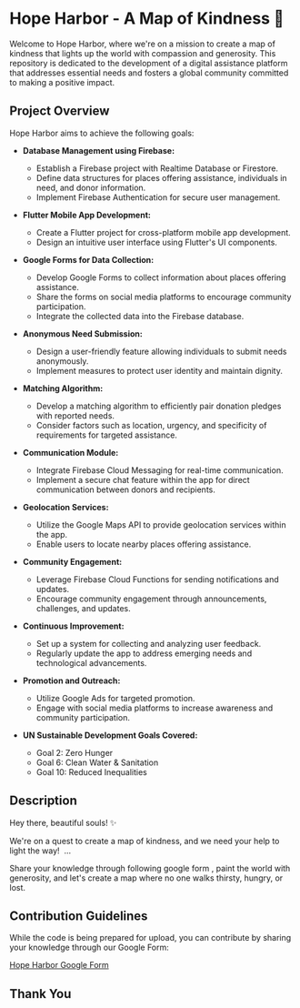 # Hope Harbor - A Map of Kindness 🌟

Welcome to Hope Harbor, where we're on a mission to create a map of kindness that lights up the world with compassion and generosity. This repository is dedicated to the development of a digital assistance platform that addresses essential needs and fosters a global community committed to making a positive impact.

## Project Overview

Hope Harbor aims to achieve the following goals:

- **Database Management using Firebase:**
  - Establish a Firebase project with Realtime Database or Firestore.
  - Define data structures for places offering assistance, individuals in need, and donor information.
  - Implement Firebase Authentication for secure user management.

- **Flutter Mobile App Development:**
  - Create a Flutter project for cross-platform mobile app development.
  - Design an intuitive user interface using Flutter's UI components.

- **Google Forms for Data Collection:**
  - Develop Google Forms to collect information about places offering assistance.
  - Share the forms on social media platforms to encourage community participation.
  - Integrate the collected data into the Firebase database.

- **Anonymous Need Submission:**
  - Design a user-friendly feature allowing individuals to submit needs anonymously.
  - Implement measures to protect user identity and maintain dignity.

- **Matching Algorithm:**
  - Develop a matching algorithm to efficiently pair donation pledges with reported needs.
  - Consider factors such as location, urgency, and specificity of requirements for targeted assistance.

- **Communication Module:**
  - Integrate Firebase Cloud Messaging for real-time communication.
  - Implement a secure chat feature within the app for direct communication between donors and recipients.

- **Geolocation Services:**
  - Utilize the Google Maps API to provide geolocation services within the app.
  - Enable users to locate nearby places offering assistance.

- **Community Engagement:**
  - Leverage Firebase Cloud Functions for sending notifications and updates.
  - Encourage community engagement through announcements, challenges, and updates.

- **Continuous Improvement:**
  - Set up a system for collecting and analyzing user feedback.
  - Regularly update the app to address emerging needs and technological advancements.

- **Promotion and Outreach:**
  - Utilize Google Ads for targeted promotion.
  - Engage with social media platforms to increase awareness and community participation.

- **UN Sustainable Development Goals Covered:**
  - Goal 2: Zero Hunger
  - Goal 6: Clean Water & Sanitation
  - Goal 10: Reduced Inequalities

## Description

Hey there, beautiful souls! ✨

We're on a quest to create a map of kindness, and we need your help to light the way! ️ ...

Share your knowledge through following google form , paint the world with generosity, and let's create a map where no one walks thirsty, hungry, or lost.

## Contribution Guidelines

While the code is being prepared for upload, you can contribute by sharing your knowledge through our Google Form:

 [Hope Harbor Google Form](https://forms.gle/dDyuXUagjQuG1SdX8)


## Thank You

